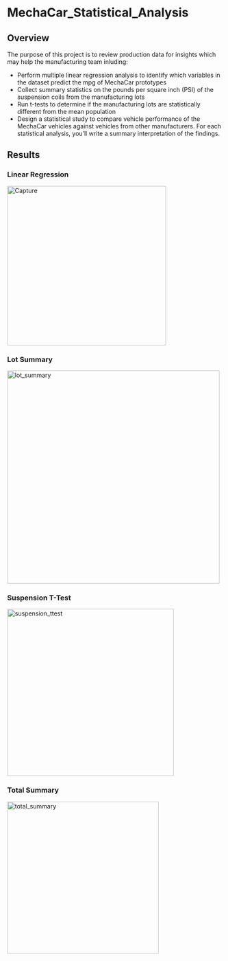 # MechaCar_Statistical_Analysis

## Overview
The purpose of this project is to review production data for insights which may help the manufacturing team inluding:
- Perform multiple linear regression analysis to identify which variables in the dataset predict the mpg of MechaCar prototypes
- Collect summary statistics on the pounds per square inch (PSI) of the suspension coils from the manufacturing lots
- Run t-tests to determine if the manufacturing lots are statistically different from the mean population
- Design a statistical study to compare vehicle performance of the MechaCar vehicles against vehicles from other manufacturers. For each statistical analysis, you’ll write a summary interpretation of the findings.

## Results

### Linear Regression
<img width="371" alt="Capture" src="https://user-images.githubusercontent.com/107224097/193650252-b21bfbf1-7b08-47cb-9359-680e39d090b6.PNG">

### Lot Summary 
<img width="496" alt="lot_summary" src="https://user-images.githubusercontent.com/107224097/193650297-bdc9274c-ff8e-4e59-9d7f-22c5ef266554.PNG">

### Suspension T-Test
<img width="389" alt="suspension_ttest" src="https://user-images.githubusercontent.com/107224097/193650398-330acc4c-42fc-4810-a2f6-028761dda6a2.PNG">

### Total Summary
<img width="354" alt="total_summary" src="https://user-images.githubusercontent.com/107224097/193650482-ac780ef3-dd2e-4296-bf0b-9a668389b98a.PNG">
